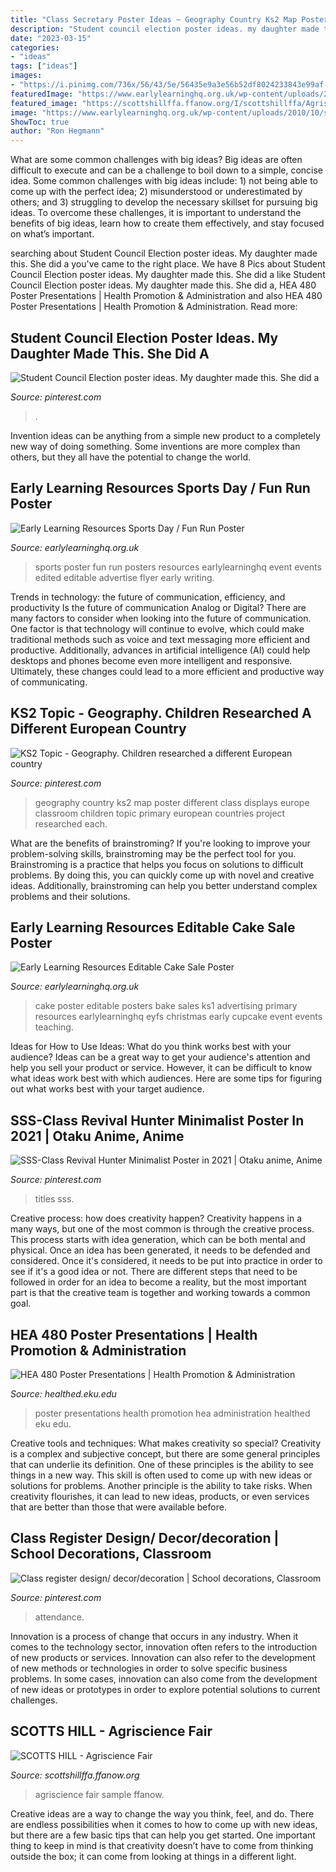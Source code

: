 ```yaml
---
title: "Class Secretary Poster Ideas ~ Geography Country Ks2 Map Poster Different Class Displays Europe Classroom Children Topic Primary European Countries Project Researched Each"
description: "Student council election poster ideas. my daughter made this. she did a"
date: "2023-03-15"
categories:
- "ideas"
tags: ["ideas"]
images:
- "https://i.pinimg.com/736x/56/43/5e/56435e9a3e56b52df8024233843e99af--european-countries-the-map.jpg"
featuredImage: "https://www.earlylearninghq.org.uk/wp-content/uploads/2010/10/sports-day-prev.jpg"
featured_image: "https://scottshillffa.ffanow.org/I/scottshillffa/Agriscience-Sample.JPG"
image: "https://www.earlylearninghq.org.uk/wp-content/uploads/2010/10/sports-day-prev.jpg"
ShowToc: true
author: "Ron Hegmann"
---
```



What are some common challenges with big ideas?
Big ideas are often difficult to execute and can be a challenge to boil down to a simple, concise idea. Some common challenges with big ideas include: 1) not being able to come up with the perfect idea; 2) misunderstood or underestimated by others; and 3) struggling to develop the necessary skillset for pursuing big ideas. To overcome these challenges, it is important to understand the benefits of big ideas, learn how to create them effectively, and stay focused on what’s important.

	

		
searching about Student Council Election poster ideas. My daughter made this. She did a you've came to the right place. We have 8 Pics about Student Council Election poster ideas. My daughter made this. She did a like Student Council Election poster ideas. My daughter made this. She did a, HEA 480 Poster Presentations | Health Promotion &amp; Administration and also HEA 480 Poster Presentations | Health Promotion &amp; Administration. Read more:
		
    
## Student Council Election Poster Ideas. My Daughter Made This. She Did A

<img loading=lazy src="https://i.pinimg.com/736x/8f/27/a7/8f27a735e7d715a62e6e8f3c34a6af40--student-council-posters-student-gov.jpg" onerror="this.onerror=null;this.src='https://tse2.mm.bing.net/th?id=OIP.k1TomEypwio5e8Bz1hLxvwHaKf&amp;pid=15.1';" alt="Student Council Election poster ideas. My daughter made this. She did a">

_Source: pinterest.com_

>. 

	

Invention ideas can be anything from a simple new product to a completely new way of doing something. Some inventions are more complex than others, but they all have the potential to change the world.

    
## Early Learning Resources Sports Day / Fun Run Poster

<img loading=lazy src="https://www.earlylearninghq.org.uk/wp-content/uploads/2010/10/sports-day-prev.jpg" onerror="this.onerror=null;this.src='https://tse1.mm.bing.net/th?id=OIP.MOMjpcNxQa_IBH9mDIJpYgAAAA&amp;pid=15.1';" alt="Early Learning Resources Sports Day / Fun Run Poster">

_Source: earlylearninghq.org.uk_

>sports poster fun run posters resources earlylearninghq event events edited editable advertise flyer early writing. 

	

Trends in technology: the future of communication, efficiency, and productivity
Is the future of communication Analog or Digital? 
There are many factors to consider when looking into the future of communication. One factor is that technology will continue to evolve, which could make traditional methods such as voice and text messaging more efficient and productive. Additionally, advances in artificial intelligence (AI) could help desktops and phones become even more intelligent and responsive. Ultimately, these changes could lead to a more efficient and productive way of communicating.

    
## KS2 Topic - Geography. Children Researched A Different European Country

<img loading=lazy src="https://i.pinimg.com/736x/56/43/5e/56435e9a3e56b52df8024233843e99af--european-countries-the-map.jpg" onerror="this.onerror=null;this.src='https://tse1.mm.bing.net/th?id=OIP.vuXgpjceu6NrOVY96btbVwHaFm&amp;pid=15.1';" alt="KS2 Topic - Geography. Children researched a different European country">

_Source: pinterest.com_

>geography country ks2 map poster different class displays europe classroom children topic primary european countries project researched each. 

	

What are the benefits of brainstroming?
If you're looking to improve your problem-solving skills, brainstroming may be the perfect tool for you. Brainstroming is a practice that helps you focus on solutions to difficult problems. By doing this, you can quickly come up with novel and creative ideas. Additionally, brainstroming can help you better understand complex problems and their solutions.

    
## Early Learning Resources Editable Cake Sale Poster

<img loading=lazy src="https://www.earlylearninghq.org.uk/wp-content/uploads/2011/02/Cake-sale-prev.jpg" onerror="this.onerror=null;this.src='https://tse3.mm.bing.net/th?id=OIP.y8ofKEHdbcTyvzSifJY1KAHaKg&amp;pid=15.1';" alt="Early Learning Resources Editable Cake Sale Poster">

_Source: earlylearninghq.org.uk_

>cake poster editable posters bake sales ks1 advertising primary resources earlylearninghq eyfs christmas early cupcake event events teaching. 

	

Ideas for How to Use Ideas: What do you think works best with your audience?
Ideas can be a great way to get your audience's attention and help you sell your product or service. However, it can be difficult to know what ideas work best with which audiences. Here are some tips for figuring out what works best with your target audience.

    
## SSS-Class Revival Hunter Minimalist Poster In 2021 | Otaku Anime, Anime

<img loading=lazy src="https://i.pinimg.com/736x/98/54/fa/9854facf27bbb2e9d4ba3f8d90aa880d.jpg" onerror="this.onerror=null;this.src='https://tse3.mm.bing.net/th?id=OIP.J3rHdAq9KXJ87P9thDtHdQHaLF&amp;pid=15.1';" alt="SSS-Class Revival Hunter Minimalist Poster in 2021 | Otaku anime, Anime">

_Source: pinterest.com_

>titles sss. 

	

Creative process: how does creativity happen?
Creativity happens in a many ways, but one of the most common is through the creative process. This process starts with idea generation, which can be both mental and physical. Once an idea has been generated, it needs to be defended and considered. Once it's considered, it needs to be put into practice in order to see if it's a good idea or not. There are different steps that need to be followed in order for an idea to become a reality, but the most important part is that the creative team is together and working towards a common goal.

    
## HEA 480 Poster Presentations | Health Promotion &amp; Administration

<img loading=lazy src="https://healthed.eku.edu/sites/healthed.eku.edu/files/Images/photo3a.JPG" onerror="this.onerror=null;this.src='https://tse1.mm.bing.net/th?id=OIP.3K3VVynHinfhTw7rDshoIwHaFj&amp;pid=15.1';" alt="HEA 480 Poster Presentations | Health Promotion &amp; Administration">

_Source: healthed.eku.edu_

>poster presentations health promotion hea administration healthed eku edu. 

	

Creative tools and techniques: What makes creativity so special?
Creativity is a complex and subjective concept, but there are some general principles that can underlie its definition. One of these principles is the ability to see things in a new way. This skill is often used to come up with new ideas or solutions for problems. Another principle is the ability to take risks. When creativity flourishes, it can lead to new ideas, products, or even services that are better than those that were available before.

    
## Class Register Design/ Decor/decoration | School Decorations, Classroom

<img loading=lazy src="https://i.pinimg.com/736x/f3/50/ab/f350aba8dd7e6fd12e1ba5c17cb5e8dd.jpg" onerror="this.onerror=null;this.src='https://tse4.mm.bing.net/th?id=OIP.VW28LE-E-qZRpBgTzpPUMQHaJ3&amp;pid=15.1';" alt="Class register design/ decor/decoration | School decorations, Classroom">

_Source: pinterest.com_

>attendance. 

	

Innovation is a process of change that occurs in any industry. When it comes to the technology sector, innovation often refers to the introduction of new products or services. Innovation can also refer to the development of new methods or technologies in order to solve specific business problems. In some cases, innovation can also come from the development of new ideas or prototypes in order to explore potential solutions to current challenges.

    
## SCOTTS HILL - Agriscience Fair

<img loading=lazy src="https://scottshillffa.ffanow.org/I/scottshillffa/Agriscience-Sample.JPG" onerror="this.onerror=null;this.src='https://tse1.mm.bing.net/th?id=OIP.dxHQzlLEISjsl5tziEA6FQHaFo&amp;pid=15.1';" alt="SCOTTS HILL - Agriscience Fair">

_Source: scottshillffa.ffanow.org_

>agriscience fair sample ffanow. 

	

Creative ideas are a way to change the way you think, feel, and do. There are endless possibilities when it comes to how to come up with new ideas, but there are a few basic tips that can help you get started. One important thing to keep in mind is that creativity doesn’t have to come from thinking outside the box; it can come from looking at things in a different light.

